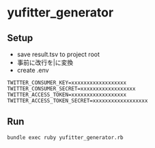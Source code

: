 # yufitter_generator

## Setup

- save result.tsv to project root
 - 事前に改行を|に変換
- create .env

```
TWITTER_CONSUMER_KEY=xxxxxxxxxxxxxxxxxx
TWITTER_CONSUMER_SECRET=xxxxxxxxxxxxxxxxxx
TWITTER_ACCESS_TOKEN=xxxxxxxxxxxxxxxxxx
TWITTER_ACCESS_TOKEN_SECRET=xxxxxxxxxxxxxxxxxx
```

## Run

```sh
bundle exec ruby yufitter_generator.rb
```

